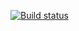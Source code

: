 [![Build status](https://ci.appveyor.com/api/projects/status/jwmo2ocngoaq17ri/branch/master?svg=true)](https://ci.appveyor.com/project/AnyaVrn/hwselenium/branch/master)
